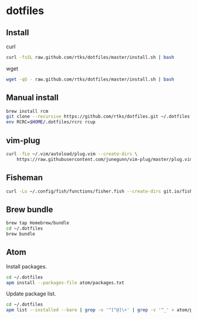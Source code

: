 # dotfiles

## Install

curl

```bash
curl -fsSL raw.github.com/rtks/dotfiles/master/install.sh | bash
```

wget

```bash
wget -qO - raw.github.com/rtks/dotfiles/master/install.sh | bash
```

## Manual install

```bash
brew install rcm
git clone --recursive https://github.com/rtks/dotfiles.git ~/.dotfiles
env RCRC=$HOME/.dotfiles/rcrc rcup
```
## vim-plug

```bash
curl -fLo ~/.vim/autoload/plug.vim --create-dirs \
    https://raw.githubusercontent.com/junegunn/vim-plug/master/plug.vim
```

## Fisheman

```bash
curl -Lo ~/.config/fish/functions/fisher.fish --create-dirs git.io/fisher
```

## Brew bundle

```bash
brew tap Homebrew/bundle
cd ~/.dotfiles
brew bundle
```

## Atom

Install packages.

```bash
cd ~/.dotfiles
apm install --packages-file atom/packages.txt
```

Update package list.

```bash
cd ~/.dotfiles
apm list --installed --bare | grep -o '^[^@]\+' | grep -v '^_' > atom/packages.txt
```
